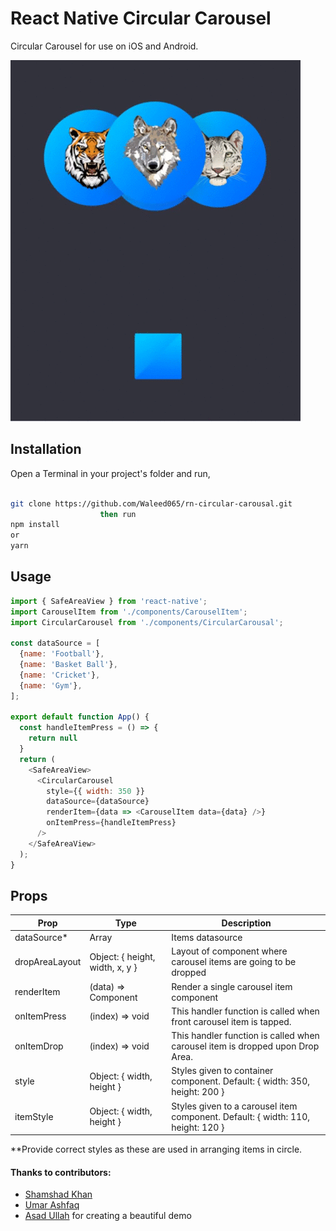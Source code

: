 # React Native Circular Carousel

Circular Carousel for use on iOS and Android.

![Demo](./demo.gif)

## Installation

Open a Terminal in your project's folder and run,

```sh

git clone https://github.com/Waleed065/rn-circular-carousal.git
					then run
npm install
or
yarn
```

## Usage

```js
import { SafeAreaView } from 'react-native';
import CarouselItem from './components/CarouselItem';
import CircularCarousel from './components/CircularCarousal';

const dataSource = [
  {name: 'Football'},
  {name: 'Basket Ball'},
  {name: 'Cricket'},
  {name: 'Gym'},
];

export default function App() {
  const handleItemPress = () => {
    return null
  }
  return (
    <SafeAreaView>
      <CircularCarousel
        style={{ width: 350 }}
        dataSource={dataSource}
        renderItem={data => <CarouselItem data={data} />}
        onItemPress={handleItemPress}
      />
    </SafeAreaView>
  );
}

```

## Props

| Prop           | Type                            | Description                                                                     |
| -------------- | ------------------------------- | ------------------------------------------------------------------------------- |
| dataSource\*   | Array                           | Items datasource                                                                |
| dropAreaLayout | Object: { height, width, x, y } | Layout of component where carousel items are going to be dropped                |
| renderItem     | (data) => Component             | Render a single carousel item component                                         |
| onItemPress    | (index) => void                 | This handler function is called when front carousel item is tapped.             |
| onItemDrop     | (index) => void                 | This handler function is called when carousel item is dropped upon Drop Area.   |
| style          | Object: { width, height }       | Styles given to container component. Default: { width: 350, height: 200 }       |
| itemStyle      | Object: { width, height }       | Styles given to a carousel item component. Default: { width: 110, height: 120 } |

\*\*Provide correct styles as these are used in arranging items in circle.

#### Thanks to contributors:

- [Shamshad Khan](https://github.com/khanshamshad32)
- [Umar Ashfaq](https://github.com/umarashfaq)
- [Asad Ullah](https://github.com/asadUllah58) for creating a beautiful demo
